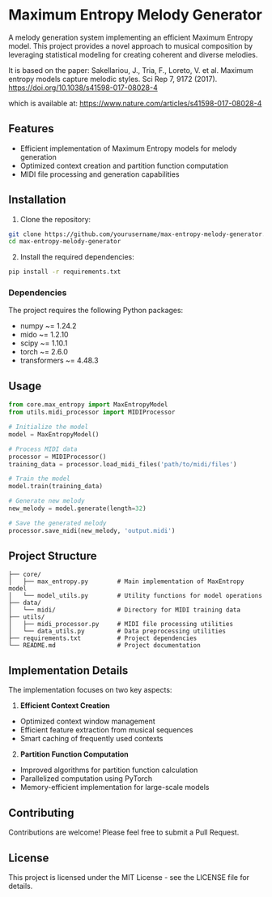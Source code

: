 # Maximum Entropy Melody Generator

A melody generation system implementing an efficient Maximum Entropy model. This project provides a novel approach to musical composition by leveraging statistical modeling for creating coherent and diverse melodies.

It is based on the paper:
Sakellariou, J., Tria, F., Loreto, V. et al. Maximum entropy models capture melodic styles. Sci Rep 7, 9172 (2017). https://doi.org/10.1038/s41598-017-08028-4

which is available at: https://www.nature.com/articles/s41598-017-08028-4


## Features

- Efficient implementation of Maximum Entropy models for melody generation
- Optimized context creation and partition function computation
- MIDI file processing and generation capabilities

## Installation

1. Clone the repository:
```bash
git clone https://github.com/yourusername/max-entropy-melody-generator.git
cd max-entropy-melody-generator
```

2. Install the required dependencies:
```bash
pip install -r requirements.txt
```

### Dependencies

The project requires the following Python packages:
- numpy ~= 1.24.2
- mido ~= 1.2.10
- scipy ~= 1.10.1
- torch ~= 2.6.0
- transformers ~= 4.48.3

## Usage

```python
from core.max_entropy import MaxEntropyModel
from utils.midi_processor import MIDIProcessor

# Initialize the model
model = MaxEntropyModel()

# Process MIDI data
processor = MIDIProcessor()
training_data = processor.load_midi_files('path/to/midi/files')

# Train the model
model.train(training_data)

# Generate new melody
new_melody = model.generate(length=32)

# Save the generated melody
processor.save_midi(new_melody, 'output.midi')
```

## Project Structure

```
├── core/
│   ├── max_entropy.py        # Main implementation of MaxEntropy model
│   └── model_utils.py        # Utility functions for model operations
├── data/
│   └── midi/                 # Directory for MIDI training data
├── utils/
│   ├── midi_processor.py     # MIDI file processing utilities
│   └── data_utils.py         # Data preprocessing utilities
├── requirements.txt          # Project dependencies
└── README.md                 # Project documentation
```

## Implementation Details

The implementation focuses on two key aspects:

1. **Efficient Context Creation**
- Optimized context window management
- Efficient feature extraction from musical sequences
- Smart caching of frequently used contexts

2. **Partition Function Computation**
- Improved algorithms for partition function calculation
- Parallelized computation using PyTorch
- Memory-efficient implementation for large-scale models

## Contributing

Contributions are welcome! Please feel free to submit a Pull Request.

## License

This project is licensed under the MIT License - see the LICENSE file for details.

